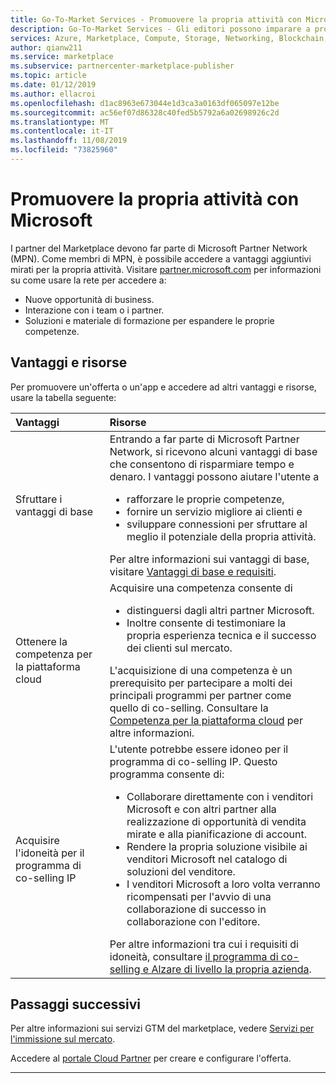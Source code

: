 ```yaml
---
title: Go-To-Market Services - Promuovere la propria attività con Microsoft | Azure
description: Go-To-Market Services - Gli editori possono imparare a promuovere la propria attività con Microsoft in questa sezione.
services: Azure, Marketplace, Compute, Storage, Networking, Blockchain, Security
author: qianw211
ms.service: marketplace
ms.subservice: partnercenter-marketplace-publisher
ms.topic: article
ms.date: 01/12/2019
ms.author: ellacroi
ms.openlocfilehash: d1ac8963e673044e1d3ca3a0163df065097e12be
ms.sourcegitcommit: ac56ef07d86328c40fed5b5792a6a02698926c2d
ms.translationtype: MT
ms.contentlocale: it-IT
ms.lasthandoff: 11/08/2019
ms.locfileid: "73825960"
---
```

# <a name="promote-your-business-with-microsoft"></a>Promuovere la propria attività con Microsoft

I partner del Marketplace devono far parte di Microsoft Partner Network (MPN). Come membri di MPN, è possibile accedere a vantaggi aggiuntivi mirati per la propria attività. Visitare [partner.microsoft.com](https://partner.microsoft.com) per informazioni su come usare la rete per accedere a:

* Nuove opportunità di business.
* Interazione con i team o i partner.
* Soluzioni e materiale di formazione per espandere le proprie competenze.

## <a name="benefits-and-resources"></a>Vantaggi e risorse

Per promuovere un'offerta o un'app e accedere ad altri vantaggi e risorse, usare la tabella seguente:

| Vantaggi | Risorse |
|:--- |:--- |
| Sfruttare i vantaggi di base | Entrando a far parte di Microsoft Partner Network, si ricevono alcuni vantaggi di base che consentono di risparmiare tempo e denaro. I vantaggi possono aiutare l'utente a <ul> <li> rafforzare le proprie competenze, </li> <li> fornire un servizio migliore ai clienti e </li> <li> sviluppare connessioni per sfruttare al meglio il potenziale della propria attività. </li> </ul> Per altre informazioni sui vantaggi di base, visitare [Vantaggi di base e requisiti](https://partner.microsoft.com/membership/core-benefits#tab-content-1). |
| Ottenere la competenza per la piattaforma cloud | Acquisire una competenza consente di <ul> <li> distinguersi dagli altri partner Microsoft. </li> <li> Inoltre consente di testimoniare la propria esperienza tecnica e il successo dei clienti sul mercato. </li> </ul> L'acquisizione di una competenza è un prerequisito per partecipare a molti dei principali programmi per partner come quello di co-selling. Consultare la [Competenza per la piattaforma cloud](https://partner.microsoft.com/reach-customers/selling-with-microsoft) per altre informazioni. |
| Acquisire l'idoneità per il programma di co-selling IP | L'utente potrebbe essere idoneo per il programma di co-selling IP.  Questo programma consente di: <ul> <li> Collaborare direttamente con i venditori Microsoft e con altri partner alla realizzazione di opportunità di vendita mirate e alla pianificazione di account. </li> <li> Rendere la propria soluzione visibile ai venditori Microsoft nel catalogo di soluzioni del venditore. </li> <li> I venditori Microsoft a loro volta verranno ricompensati per l'avvio di una collaborazione di successo in collaborazione con l'editore. </li> </ul> Per altre informazioni tra cui i requisiti di idoneità, consultare [il programma di co-selling e Alzare di livello la propria azienda](https://partner.microsoft.com/reach-customers/selling-with-microsoft). |

## <a name="next-steps"></a>Passaggi successivi

Per altre informazioni sui servizi GTM del marketplace, vedere [Servizi per l'immissione sul mercato](https://partner.microsoft.com/reach-customers/gtm).

Accedere al [portale Cloud Partner](https://cloudpartner.azure.com) per creare e configurare l'offerta.

---
